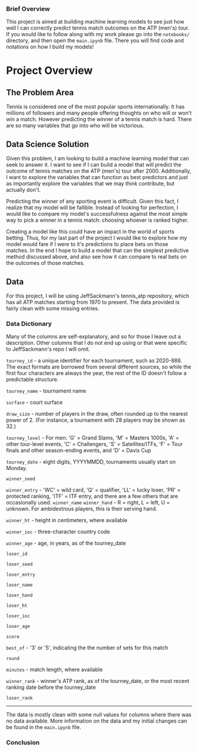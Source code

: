 ### Brief Overview

This project is aimed at building machine learning models to see just how well I can correctly predict tennis match outcomes on the ATP (men's) tour.  If you would like to follow along with my work please go into the `notebooks/` directory, and then open the `main.ipynb` file.  There you will find code and notations on how I build my models!

# Project Overview


## The Problem Area

Tennis is considered one of the most popular sports internationally. It has millions of followers and many people offering thoughts on who will or won't win a match. However predicting the winner of a tennis match is hard. There are so many variables that go into who will be victorious.

## Data Science Solution

Given this problem, I am looking to build a machine learning model that can seek to answer it. I want to see if I can build a model that will predict the outcome of tennis matches on the ATP (men's) tour after 2000. Additionally, I want to explore the variables that can function as best predictors and just as importantly explore the variables that we may think contribute, but actually don't.

Predicting the winner of any sporting event is difficult. Given this fact, I realize that my model will be fallible. Instead of looking for perfection, I would like to compare my model's successfulness against the most simple way to pick a winner in a tennis match: choosing whoever is ranked higher. 

Creating a model like this could have an impact in the world of sports betting. Thus, for my last part of the project I would like to explore how my model would fare if I were to it's predictions to place bets on those matches.  In the end I hope to build a model that can the simplest predictive method discussed above, and also see how it can compare to real bets on the outcomes of those matches. 

## Data

For this project, I will be using JeffSackmann's tennis_atp repository, which has all ATP matches starting from 1970 to present. The data provided is fairly clean with some missing entries.

### Data Dictionary

Many of the columns are self-explanatory, and so for those I leave out a description. Other columns that I do not end up using or that were specific to JeffSackmann's repo I will omit.


`tourney_id` - a unique identifier for each tournament, such as 2020-888. The exact formats are borrowed from several different sources, so while the first four characters are always the year, the rest of the ID doesn't follow a predictable structure.

`tourney_name` - tournament name

`surface` - court surface

`draw_size` - number of players in the draw, often rounded up to the nearest power of 2. (For instance, a tournament with 28 players may be shown as 32.)

`tourney_level` - For men: 'G' = Grand Slams, 'M' = Masters 1000s, 'A' = other tour-level events, 'C' = Challengers, 'S' = Satellites/ITFs, 'F' = Tour finals and other season-ending events, and 'D' = Davis Cup 

`tourney_date` - eight digits, YYYYMMDD, tournaments usually start on Monday.

`winner_seed`

`winner_entry` - 'WC' = wild card, 'Q' = qualifier, 'LL' = lucky loser, 'PR' = protected ranking, 'ITF' = ITF entry, and there are a few others that are occasionally used.
`winner_name`
`winner_hand` - R = right, L = left, U = unknown. For ambidextrous players, this is their serving hand.

`winner_ht` - height in centimeters, where available

`winner_ioc` - three-character country code

`winner_age` - age, in years, as of the tourney_date

`loser_id`

`loser_seed`

`loser_entry`

`loser_name`

`loser_hand`

`loser_ht`

`loser_ioc`

`loser_age`

`score`

`best_of` - '3' or '5', indicating the the number of sets for this match

`round`

`minutes` - match length, where available

`winner_rank` - winner's ATP rank, as of the tourney_date, or the most recent ranking date before the tourney_date

`loser_rank`

---------------------------------

The data is mostly clean with some null values for columns where there was no data available. More information on the data and my initial changes can be found in the `main.ipynb` file.


### Conclusion

